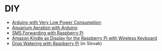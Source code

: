 DIY
===

* [Arduino with Very Low Power Consumption](https://github.com/petervojtek/diy/wiki/Arduino-with-Very-Low-Power-Consumption)
* [Aquarium Aeration with Arduino](https://github.com/petervojtek/diy/wiki/Aquarium-Aeration-with-Arduino)
* [SMS Forwarding with Raspberry Pi](https://github.com/petervojtek/diy/wiki/SMS-Forwarding-with-Raspberry-Pi)
* [Amazon Kindle as Display for the Raspberry Pi with Wireless Keyboard](https://github.com/petervojtek/diy/wiki/Kindleberry-Wireless-Without-Rooting-the-Kindle)
* [Drop Watering with Raspberry Pi](https://github.com/petervojtek/diy/wiki/Kvapkov%C3%A9-zavla%C5%BEovanie) (in Slovak)
